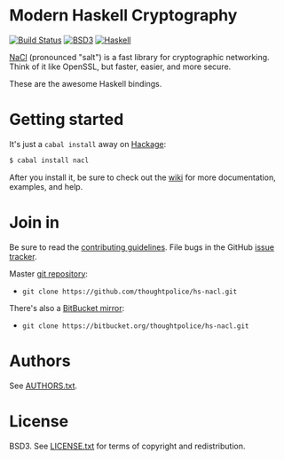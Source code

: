 # Modern Haskell Cryptography

[![Build Status](https://travis-ci.org/thoughtpolice/hs-nacl.png?branch=master)](https://travis-ci.org/thoughtpolice/hs-nacl)
[![BSD3](http://b.repl.ca/v1/license-BSD3-blue.png)](http://en.wikipedia.org/wiki/BSD_licenses)
[![Haskell](http://b.repl.ca/v1/language-haskell-lightgrey.png)](http://www.haskell.org)

[NaCl][] (pronounced "salt") is a fast library for cryptographic
networking. Think of it like OpenSSL, but faster, easier, and more
secure.

These are the awesome Haskell bindings.

[NaCl]: http://nacl.cace-project.eu

# Getting started

It's just a `cabal install` away on [Hackage][]:

```bash
$ cabal install nacl
```

After you install it, be sure to check out the [wiki][] for more
documentation, examples, and help.

[wiki]: https://github.com/thoughtpolice/hs-nacl/wiki

# Join in

Be sure to read the [contributing guidelines][contribute]. File bugs
in the GitHub [issue tracker][].

Master [git repository][gh]:

* `git clone https://github.com/thoughtpolice/hs-nacl.git`

There's also a [BitBucket mirror][bb]:

* `git clone https://bitbucket.org/thoughtpolice/hs-nacl.git`

# Authors

See [AUTHORS.txt](https://raw.github.com/thoughtpolice/hs-nacl/master/AUTHORS.txt).

# License

BSD3. See
[LICENSE.txt](https://raw.github.com/thoughtpolice/hs-nacl/master/LICENSE.txt)
for terms of copyright and redistribution.

[contribute]: https://github.com/thoughtpolice/hs-nacl/blob/master/CONTRIBUTING.md
[issue tracker]: http://github.com/thoughtpolice/hs-nacl/issues
[gh]: http://github.com/thoughtpolice/hs-nacl
[bb]: http://bitbucket.org/thoughtpolice/hs-nacl
[Hackage]: http://hackage.haskell.org/package/nacl
